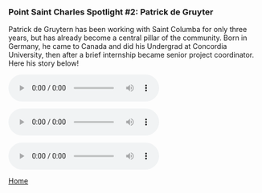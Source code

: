 ### Point Saint Charles Spotlight #2: Patrick de Gruyter

Patrick de Gruytern has been working with Saint Columba for only three years, but has already become a central pillar of the community. Born in Germany, he came to Canada and did his Undergrad at Concordia University, then after a brief internship became senior project coordinator. Here his story below!

<audio src="../Audio/Interview Patrick1of3.mp3" controls preload></audio>

<audio src="../Audio/Interview Patrick2of3.mp3" controls preload></audio>

<audio src="../Audio/Interview Patrick3of3.mp3" controls preload></audio>

[Home](../)

